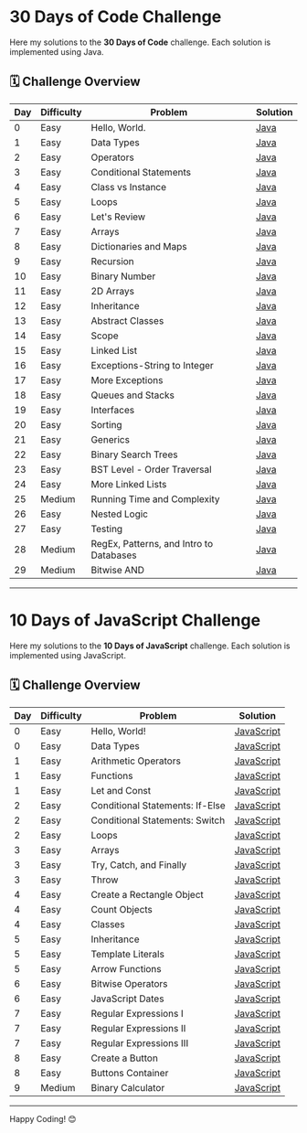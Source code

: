 # 30 Days of Code Challenge

Here my solutions to the **30 Days of Code** challenge. Each solution is implemented using Java.

## 🗓️ Challenge Overview

| Day | Difficulty | Problem                                 | Solution                            |
| --- | ---------- | --------------------------------------- | ----------------------------------- |
| 0   | Easy       | Hello, World.                           | [Java](30_Days_Of_Code/Day-0.java)  |
| 1   | Easy       | Data Types                              | [Java](30_Days_Of_Code/Day-1.java)  |
| 2   | Easy       | Operators                               | [Java](30_Days_Of_Code/Day-2.java)  |
| 3   | Easy       | Conditional Statements                  | [Java](30_Days_Of_Code/Day-3.java)  |
| 4   | Easy       | Class vs Instance                       | [Java](30_Days_Of_Code/Day-4.java)  |
| 5   | Easy       | Loops                                   | [Java](30_Days_Of_Code/Day-5.java)  |
| 6   | Easy       | Let's Review                            | [Java](30_Days_Of_Code/Day-6.java)  |
| 7   | Easy       | Arrays                                  | [Java](30_Days_Of_Code/Day-7.java)  |
| 8   | Easy       | Dictionaries and Maps                   | [Java](30_Days_Of_Code/Day-8.java)  |
| 9   | Easy       | Recursion                               | [Java](30_Days_Of_Code/Day-9.java)  |
| 10  | Easy       | Binary Number                           | [Java](30_Days_Of_Code/Day-10.java) |
| 11  | Easy       | 2D Arrays                               | [Java](30_Days_Of_Code/Day-11.java) |
| 12  | Easy       | Inheritance                             | [Java](30_Days_Of_Code/Day-12.java) |
| 13  | Easy       | Abstract Classes                        | [Java](30_Days_Of_Code/Day-13.java) |
| 14  | Easy       | Scope                                   | [Java](30_Days_Of_Code/Day-14.java) |
| 15  | Easy       | Linked List                             | [Java](30_Days_Of_Code/Day-15.java) |
| 16  | Easy       | Exceptions-String to Integer            | [Java](30_Days_Of_Code/Day-16.java) |
| 17  | Easy       | More Exceptions                         | [Java](30_Days_Of_Code/Day-17.java) |
| 18  | Easy       | Queues and Stacks                       | [Java](30_Days_Of_Code/Day-18.java) |
| 19  | Easy       | Interfaces                              | [Java](30_Days_Of_Code/Day-19.java) |
| 20  | Easy       | Sorting                                 | [Java](30_Days_Of_Code/Day-20.java) |
| 21  | Easy       | Generics                                | [Java](30_Days_Of_Code/Day-21.java) |
| 22  | Easy       | Binary Search Trees                     | [Java](30_Days_Of_Code/Day-22.java) |
| 23  | Easy       | BST Level - Order Traversal             | [Java](30_Days_Of_Code/Day-23.java) |
| 24  | Easy       | More Linked Lists                       | [Java](30_Days_Of_Code/Day-24.java) |
| 25  | Medium     | Running Time and Complexity             | [Java](30_Days_Of_Code/Day-25.java) |
| 26  | Easy       | Nested Logic                            | [Java](30_Days_Of_Code/Day-26.java) |
| 27  | Easy       | Testing                                 | [Java](30_Days_Of_Code/Day-27.java) |
| 28  | Medium     | RegEx, Patterns, and Intro to Databases | [Java](30_Days_Of_Code/Day-28.java) |
| 29  | Medium     | Bitwise AND                             | [Java](30_Days_Of_Code/Day-29.java) |

---

# 10 Days of JavaScript Challenge

Here my solutions to the **10 Days of JavaScript** challenge. Each solution is implemented using JavaScript.

## 🗓️ Challenge Overview

| Day | Difficulty | Problem                         | Solution                                                 |
| --- | ---------- | ------------------------------- | -------------------------------------------------------- |
| 0   | Easy       | Hello, World!                   | [JavaScript](10_Day_Of_Javascrpit/Day-0/Hello_World.js) |
| 0   | Easy       | Data Types                      | [JavaScript](10_Day_Of_Javascrpit/Day-0/Data_Types.js)  |
| 1   | Easy       | Arithmetic Operators            | [JavaScript](10_Day_Of_Javascrpit/Day-1/Arithmetic_Operators.js)               |
| 1   | Easy       | Functions                       | [JavaScript](10_Day_Of_Javascrpit/Day-1/Functions.js)               |
| 1   | Easy       | Let and Const                   | [JavaScript](10_Day_Of_Javascrpit/Day-1/Let_and_Const.js)               |
| 2   | Easy       | Conditional Statements: If-Else | [JavaScript](10_Day_Of_Javascrpit/Day-2/Conditional_State_If_else.js)               |
| 2   | Easy       | Conditional Statements: Switch  | [JavaScript](10_Day_Of_Javascrpit/Day-2/Conditional_State_Switch.js)               |
| 2   | Easy       | Loops                           | [JavaScript](10_Day_Of_Javascrpit/Day-2/Loops.js)               |
| 3   | Easy       | Arrays                          | [JavaScript](10_Day_Of_Javascrpit/Day-3/Arrays.js)               |
| 3   | Easy       | Try, Catch, and Finally         | [JavaScript](10_Day_Of_Javascrpit/Day-3/Regular_Expressions_I.js)               |
| 3   | Easy       | Throw                           | [JavaScript](10_Days_Of_Javascript/Day-3/)               |
| 4   | Easy       | Create a Rectangle Object       | [JavaScript](10_Days_Of_Javascript/Day-4/)               |
| 4   | Easy       | Count Objects                   | [JavaScript](10_Days_Of_Javascript/Day-4/)               |
| 4   | Easy       | Classes                         | [JavaScript](10_Days_Of_Javascript/Day-4/)               |
| 5   | Easy       | Inheritance                     | [JavaScript](10_Days_Of_Javascript/Day-5/)               |
| 5   | Easy       | Template Literals               | [JavaScript](10_Days_Of_Javascript/Day-5/)               |
| 5   | Easy       | Arrow Functions                 | [JavaScript](10_Days_Of_Javascript/Day-5/)               |
| 6   | Easy       | Bitwise Operators               | [JavaScript](10_Days_Of_Javascript/Day-6/)               |
| 6   | Easy       | JavaScript Dates                | [JavaScript](10_Days_Of_Javascript/Day-6/)               |
| 7   | Easy       | Regular Expressions I           | [JavaScript](10_Day_Of_Javascrpit/Day-3/Regular_Expressions_I.js)               |
| 7   | Easy       | Regular Expressions II          | [JavaScript](10_Days_Of_Javascript/Day-7/)               |
| 7   | Easy       | Regular Expressions III         | [JavaScript](10_Days_Of_Javascript/Day-7/)               |
| 8   | Easy       | Create a Button                 | [JavaScript](10_Days_Of_Javascript/Day-8/)               |
| 8   | Easy       | Buttons Container               | [JavaScript](10_Days_Of_Javascript/Day-8/)               |
| 9   | Medium     | Binary Calculator               | [JavaScript](10_Days_Of_Javascript/Day-9/)               |

---

Happy Coding! 😊
